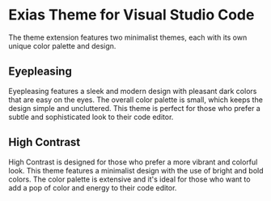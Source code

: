 # Exias Theme for Visual Studio Code

The theme extension features two minimalist themes, each with its own unique color palette and design.





## Eyepleasing

Eyepleasing features a sleek and modern design with pleasant dark colors that are easy on the eyes. The overall color palette is small, which keeps the design simple and uncluttered. This theme is perfect for those who prefer a subtle and sophisticated look to their code editor.





## High Contrast

High Contrast is designed for those who prefer a more vibrant and colorful look. This theme features a minimalist design with the use of bright and bold colors. The color palette is extensive and it's ideal for those who want to add a pop of color and energy to their code editor.